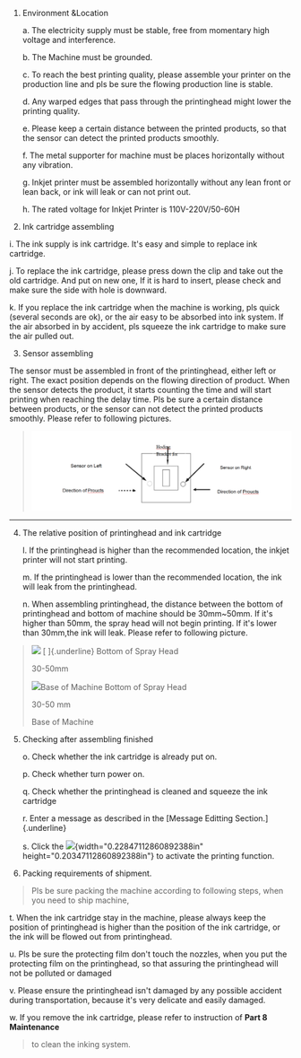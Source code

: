 1. Environment &Location

   a.  The electricity supply must be stable, free from momentary high voltage and interference.

   b.  The Machine must be grounded.

   c.  To reach the best printing quality, please assemble your printer on the production line and pls be sure the flowing production line is stable.

   d.  Any warped edges that pass through the printinghead might lower the printing quality.

   e.  Please keep a certain distance between the printed products, so that the sensor can detect the printed products smoothly.

   f.  The metal supporter for machine must be places horizontally without any vibration.

   g.  Inkjet printer must be assembled horizontally without any lean front or lean back, or ink will leak or can not print out.

   h.  The rated voltage for Inkjet Printer is 110V-220V/50-60H
>

2. Ink cartridge assembling
>

   i.  The ink supply is ink cartridge. It's easy and simple to replace ink cartridge.

   j.  To replace the ink cartridge, please press down the clip and take out the old cartridge. And put on new one, If it is hard to insert, please check and make sure the side with hole is downward.

   k.  If you replace the ink cartridge when the machine is working, pls quick (several seconds are ok), or the air easy to be absorbed into ink system. If the air absorbed in by accident, pls squeeze the ink cartridge to make sure the air pulled out.
>
3. Sensor assembling

The sensor must be assembled in front of the printinghead, either left or right. The exact position depends on the flowing direction of product. When the sensor detects the product, it starts counting the time and will start printing when reaching the delay time. Pls be sure a certain distance between products, or the sensor can not detect the printed products smoothly. Please refer to following pictures.

>![](/assets/1.png)
---


4. The relative position of printinghead and ink cartridge

   l.  If the printinghead is higher than the recommended location, the inkjet printer will not start printing.

   m.  If the printinghead is lower than the recommended location, the ink will leak from the printinghead.

   n.  When assembling printinghead, the distance between the bottom of printinghead and bottom of machine should be 30mm\~50mm. If it's higher than 50mm, the spray head will not begin printing. If it's lower than 30mm,the ink will leak. Please refer to following picture.

> ![](media/image3.png) [ ]{.underline} Bottom of Spray Head
>
> 30-50mm
>
> ![](media/image4.png)Base of Machine Bottom of Spray Head
>
> 30-50 mm
>
> Base of Machine

5. Checking after assembling finished

   o.  Check whether the ink cartridge is already put on.

   p.  Check whether turn power on.

   q.  Check whether the printinghead is cleaned and squeeze the ink cartridge

   r.  Enter a message as described in the [Message Editting Section.]{.underline}

   s.  Click the ![](media/image5.png){width="0.22847112860892388in" height="0.20347112860892388in"} to activate the printing function.

6. Packing requirements of shipment.

> Pls be sure packing the machine according to following steps, when you need to ship machine,

t.  When the ink cartridge stay in the machine, please always keep the position of printinghead is higher than the position of the ink cartridge, or the ink will be flowed out from printinghead.

u.  Pls be sure the protecting film don't touch the nozzles, when you put the protecting film on the printinghead, so that assuring the printinghead will not be polluted or damaged

v.  Please ensure the printinghead isn't damaged by any possible accident during transportation, because it's very delicate and easily damaged.

w.  If you remove the ink cartridge, please refer to instruction of **Part 8 Maintenance**

> to clean the inking system.